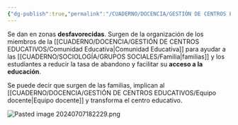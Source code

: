 ```yaml
---
{"dg-publish":true,"permalink":"/CUADERNO/DOCENCIA/GESTIÓN DE CENTROS EDUCATIVOS/Comunidad de aprendizaje/"}
---
```


Se dan en zonas **desfavorecidas**. Surgen de la organización de los miembros de la [[CUADERNO/DOCENCIA/GESTIÓN DE CENTROS EDUCATIVOS/Comunidad Educativa\|Comunidad Educativa]] para ayudar a las [[CUADERNO/SOCIOLOGÍA/GRUPOS SOCIALES/Familia\|familias]] y los estudiantes a reducir la tasa de abandono y facilitar su **acceso a la educación**.

Se puede decir que surgen de las familias, implican al [[CUADERNO/DOCENCIA/GESTIÓN DE CENTROS EDUCATIVOS/Equipo docente\|Equipo docente]] y transforma el centro educativo.

![Pasted image 20240707182229.png](/img/user/MEDIA/Pasted%20image%2020240707182229.png)
